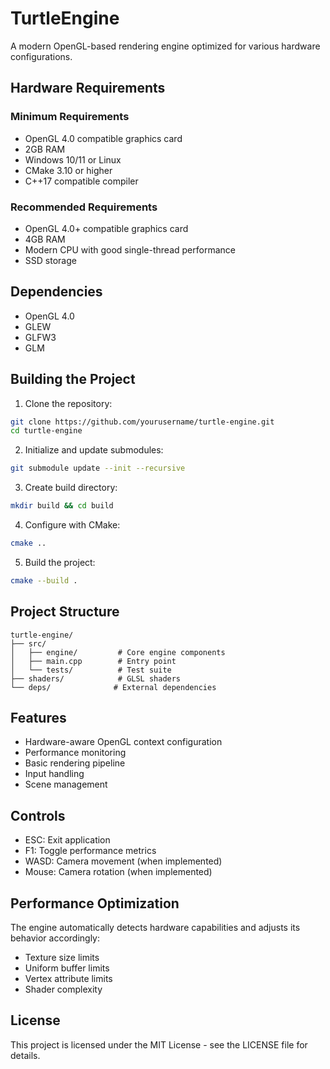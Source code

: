 # TurtleEngine

A modern OpenGL-based rendering engine optimized for various hardware configurations.

## Hardware Requirements

### Minimum Requirements
- OpenGL 4.0 compatible graphics card
- 2GB RAM
- Windows 10/11 or Linux
- CMake 3.10 or higher
- C++17 compatible compiler

### Recommended Requirements
- OpenGL 4.0+ compatible graphics card
- 4GB RAM
- Modern CPU with good single-thread performance
- SSD storage

## Dependencies

- OpenGL 4.0
- GLEW
- GLFW3
- GLM

## Building the Project

1. Clone the repository:
```bash
git clone https://github.com/yourusername/turtle-engine.git
cd turtle-engine
```

2. Initialize and update submodules:
```bash
git submodule update --init --recursive
```

3. Create build directory:
```bash
mkdir build && cd build
```

4. Configure with CMake:
```bash
cmake ..
```

5. Build the project:
```bash
cmake --build .
```

## Project Structure

```
turtle-engine/
├── src/
│   ├── engine/         # Core engine components
│   ├── main.cpp        # Entry point
│   └── tests/          # Test suite
├── shaders/            # GLSL shaders
└── deps/              # External dependencies
```

## Features

- Hardware-aware OpenGL context configuration
- Performance monitoring
- Basic rendering pipeline
- Input handling
- Scene management

## Controls

- ESC: Exit application
- F1: Toggle performance metrics
- WASD: Camera movement (when implemented)
- Mouse: Camera rotation (when implemented)

## Performance Optimization

The engine automatically detects hardware capabilities and adjusts its behavior accordingly:
- Texture size limits
- Uniform buffer limits
- Vertex attribute limits
- Shader complexity

## License

This project is licensed under the MIT License - see the LICENSE file for details. 